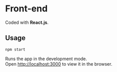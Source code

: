 # Front-end
Coded with **React.js**.

## Usage
`npm start`

Runs the app in the development mode.<br />
Open [http://localhost:3000](http://localhost:3000) to view it in the browser.